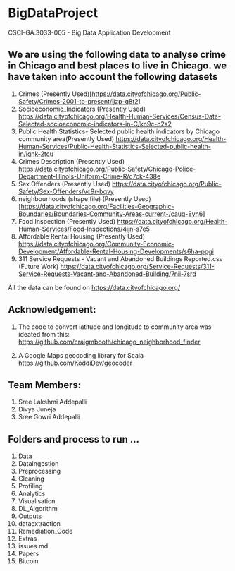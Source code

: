 # BigDataProject
CSCI-GA.3033-005 - Big Data Application Development


## We are using the following data to analyse crime in Chicago and best places to live in Chicago. we have taken into account the following datasets

1. Crimes (Presently Used)[https://data.cityofchicago.org/Public-Safety/Crimes-2001-to-present/ijzp-q8t2]
2. Socioeconomic_Indicators (Presently Used) https://data.cityofchicago.org/Health-Human-Services/Census-Data-Selected-socioeconomic-indicators-in-C/kn9c-c2s2
3. Public Health Statistics- Selected public health indicators by Chicago community area(Presently Used) https://data.cityofchicago.org/Health-Human-Services/Public-Health-Statistics-Selected-public-health-in/iqnk-2tcu
4. Crimes Description (Presently Used) https://data.cityofchicago.org/Public-Safety/Chicago-Police-Department-Illinois-Uniform-Crime-R/c7ck-438e
5. Sex Offenders (Presently Used) https://data.cityofchicago.org/Public-Safety/Sex-Offenders/vc9r-bqvy
6. neighbourhoods (shape file) (Presently Used) [https://data.cityofchicago.org/Facilities-Geographic-Boundaries/Boundaries-Community-Areas-current-/cauq-8yn6]
7. Food Inspection (Presently Used) https://data.cityofchicago.org/Health-Human-Services/Food-Inspections/4ijn-s7e5
8. Affordable Rental Housing (Presently Used) https://data.cityofchicago.org/Community-Economic-Development/Affordable-Rental-Housing-Developments/s6ha-ppgi
9. 311 Service Requests - Vacant and Abandoned Buildings Reported.csv (Future Work) https://data.cityofchicago.org/Service-Requests/311-Service-Requests-Vacant-and-Abandoned-Building/7nii-7srd

All the data can be found on https://data.cityofchicago.org/

## Acknowledgement: 

1. The code to convert latitude and longitude to community area was ideated from this:  
https://github.com/craigmbooth/chicago_neighborhood_finder

2. A Google Maps geocoding library for Scala
https://github.com/KoddiDev/geocoder


## Team Members:

1. Sree Lakshmi Addepalli
2. Divya Juneja
3. Sree Gowri Addepalli


##  Folders and process to run ...

01. Data
02. DataIngestion
03. Preprocessing
04. Cleaning
05. Profiling
06. Analytics
07. Visualisation
08. DL_Algorithm
09. Outputs
10. dataextraction
11. Remediation_Code
12. Extras
13. issues.md
14. Papers
15. Bitcoin
